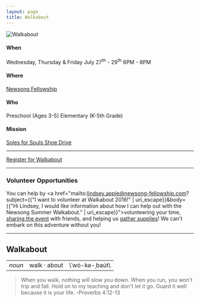 ```yaml
---
layout: page
title: Walkabout
---
```


<img alt="Walkabout" src="{{ site.baseurl }}/assets/walkabout.png" />

#### When

Wednesday, Thursday & Friday
July 27<sup>th</sup> - 29<sup>th</sup>
6PM - 8PM

#### Where

<a href="https://www.google.com/maps/place/Newsong+Fellowship+Church/@38.8120508,-89.9581708,15z/data=!4m2!3m1!1s0x0:0xb5a515f369154b7c?sa=X&ved=0ahUKEwjlyJCV46fNAhVIRFIKHQPbDO0Q_BIIcTAN">Newsong Fellowship</a>

#### Who

Preschool (Ages 3-5)
Elementary (K-5th Grade)

#### Mission

<a href="https://drive.google.com/file/d/0B5P7bX-UDZgUUEhQai1EeVFaUlE/view?usp=sharing">Soles for Souls Shoe Drive</a>

---

<a href="https://docs.google.com/forms/d/122mJWr0BIPdliTkb-VPRs9J3Dsdz6MxBuhj8qafg1gg/viewform" class="btn--blue btn--l w100">Register for Walkabout</a>

---

### Volunteer Opportunities
You can help by <a href="mailto:lindsey.apple@newsong-fellowship.com?subject={{"I want to volunteer at Walkabout 2016!" | uri_escape}}&body={{"Hi Lindsey, I would like information about how I can help out with the Newsong Summer Walkabout." | uri_escape}}">volunteering your time</a>, <a href="https://www.facebook.com/events/1072448206168994/">sharing the event</a> with friends, and helping us <a href="https://docs.google.com/spreadsheets/d/1Q8k9nGmzf4rACudmuR31kErXiVjeJCcVX8crYWzEbo4/edit?usp=sharing">gather supplies</a>! We can't embark on this adventure without you!

---

<h2 class="txt--center m0">Walkabout</h2>
<table class="definition">
  <tr>
    <td><em>noun</em></td>
    <td>walk · about</td>
    <td>\ˈwȯ-kə-ˌbau̇t\</td>
  </tr>
</table>

>When you walk, nothing will slow you down. When you run, you won't trip and fall. Hold on to my teaching and don't let it go. Guard it well because it is your life. -Proverbs 4:12-13
